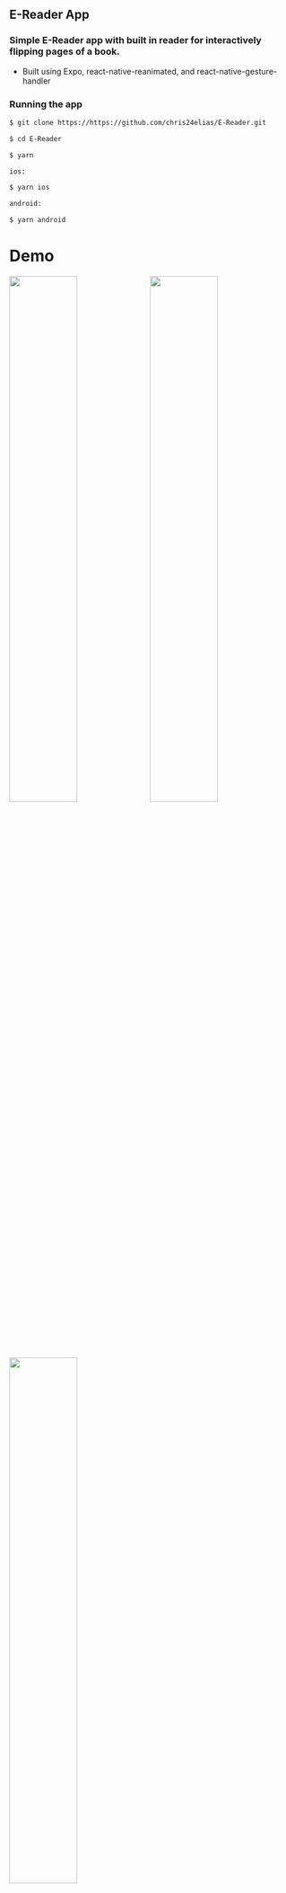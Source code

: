 ## E-Reader App

### Simple E-Reader app with built in reader for interactively flipping pages of a book.
- Built using Expo, react-native-reanimated, and react-native-gesture-handler

### Running the app

```sh
$ git clone https://https://github.com/chris24elias/E-Reader.git

$ cd E-Reader

$ yarn

ios:

$ yarn ios

android:

$ yarn android
```

# Demo

<p float="left">
  <img src="screenshots/4.gif" width="49%" />
  <img src="screenshots/1.gif" width="49%" /> 
</p>
<p float="left">
  <img src="screenshots/2.gif" width="49%" /> 
</p>